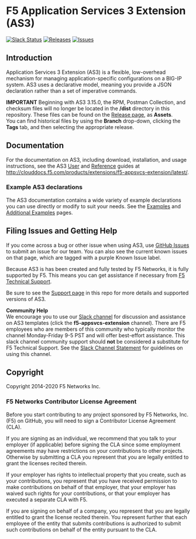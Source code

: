 # F5 Application Services 3 Extension (AS3)

[![Slack Status](https://f5cloudsolutions.herokuapp.com/badge.svg)](https://f5cloudsolutions.herokuapp.com)
[![Releases](https://img.shields.io/github/release/f5networks/f5-appsvcs-extension.svg)](https://github.com/f5networks/f5-appsvcs-extension/releases)
[![Issues](https://img.shields.io/github/issues/f5networks/f5-appsvcs-extension.svg)](https://github.com/f5networks/f5-appsvcs-extension/issues)

## Introduction
Application Services 3 Extension (AS3) is a flexible, low-overhead mechanism for managing application-specific configurations on a BIG-IP system. AS3 uses a declarative model, meaning you provide a JSON declaration rather than a set of imperative commands. 

**IMPORTANT** Beginning with AS3 3.15.0, the RPM, Postman Collection, and checksum files will no longer be located in the **/dist** directory in this repository.  These files can be found on the [Release page](https://github.com/F5Networks/f5-appsvcs-extension/releases), as **Assets**.  
You can find historical files by using the **Branch** drop-down, clicking the **Tags** tab, and then selecting the appropriate release.

## Documentation
For the documentation on AS3, including download, installation, and usage instructions, see the AS3 [User](https://clouddocs.f5.com/products/extensions/f5-appsvcs-extension/latest/userguide/) and [Reference](https://clouddocs.f5.com/products/extensions/f5-appsvcs-extension/latest/refguide/) guides at http://clouddocs.f5.com/products/extensions/f5-appsvcs-extension/latest/.

### Example AS3 declarations
The AS3 documentation contains a wide variety of example declarations you can use directly or modify to suit your needs.  See the [Examples](https://clouddocs.f5.com/products/extensions/f5-appsvcs-extension/latest/userguide/examples.html) and [Additional Examples](https://clouddocs.f5.com/products/extensions/f5-appsvcs-extension/latest/declarations/) pages.

## Filing Issues and Getting Help
If you come across a bug or other issue when using AS3, use [GitHub Issues](https://github.com/F5Networks/f5-appsvcs-extension/issues) to submit an issue for our team.  You can also see the current known issues on that page, which are tagged with a purple Known Issue label.  

Because AS3 is has been created and fully tested by F5 Networks, it is fully supported by F5. This means you can get assistance if necessary from [F5 Technical Support](https://support.f5.com/csp/article/K25327565).  

Be sure to see the [Support page](SUPPORT.md) in this repo for more details and supported versions of AS3.  

**Community Help**  
We encourage you to use our [Slack channel](https://f5cloudsolutions.herokuapp.com) for discussion and assistance on AS3 templates (click the **f5-appsvcs-extension** channel). There are F5 employees who are members of this community who typically monitor the channel Monday-Friday 9-5 PST and will offer best-effort assistance. This slack channel community support should **not** be considered a substitute for F5 Technical Support. See the [Slack Channel Statement](slack-channel-statement.md) for guidelines on using this channel.


## Copyright

Copyright 2014-2020 F5 Networks Inc.


### F5 Networks Contributor License Agreement

Before you start contributing to any project sponsored by F5 Networks, Inc. (F5) on GitHub, you will need to sign a Contributor License Agreement (CLA).  

If you are signing as an individual, we recommend that you talk to your employer (if applicable) before signing the CLA since some employment agreements may have restrictions on your contributions to other projects. Otherwise by submitting a CLA you represent that you are legally entitled to grant the licenses recited therein.  

If your employer has rights to intellectual property that you create, such as your contributions, you represent that you have received permission to make contributions on behalf of that employer, that your employer has waived such rights for your contributions, or that your employer has executed a separate CLA with F5.   

If you are signing on behalf of a company, you represent that you are legally entitled to grant the license recited therein. You represent further that each employee of the entity that submits contributions is authorized to submit such contributions on behalf of the entity pursuant to the CLA. 





